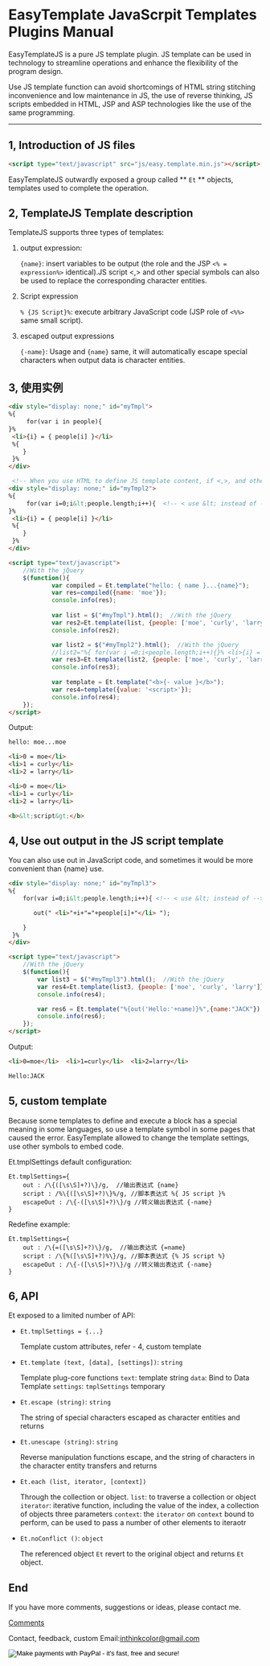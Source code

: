 # EasyTemplate JavaScrpit Templates Plugins Manual

EasyTemplateJS is a pure JS template plugin. JS template can be used in technology to streamline operations and enhance the flexibility of the program design.

Use JS template function can avoid shortcomings of HTML string stitching inconvenience and low maintenance in JS, the use of reverse thinking, JS scripts embedded in HTML, JSP and ASP technologies like the use of the same programming.


---

## 1, Introduction of JS files

```HTML
<script type="text/javascript" src="js/easy.template.min.js"></script>
```

EasyTemplateJS outwardly exposed a group called ** `Et` ** objects, templates used to complete the operation.

## 2, TemplateJS Template description

TemplateJS supports three types of templates:

1. output expression:

   `{name}`: insert variables to be output (the role and the JSP `<% = expression%>` identical).JS script <,> and other special symbols can also be used to replace the corresponding character entities.

1. Script expression

   `% {JS Script}%`: execute arbitrary JavaScript code (JSP role of `<%%>` same small script).

1. escaped output expressions
 
   `{-name}`: Usage and `{name}` same, it will automatically escape special characters when output data is character entities.


## 3, 使用实例

```HTML
<div style="display: none;" id="myTmpl">
%{ 
	 for(var i in people){
}%
 <li>{i} = { people[i] }</li> 
 %{ 
 	}
 }%
</div>

 <!-- When you use HTML to define JS template content, if <,>, and other special content, you can use the corresponding character entities instead of -->
<div style="display: none;" id="myTmpl2">
%{ 
	 for(var i=0;i&lt;people.length;i++){  <!-- < use &lt; instead of -->
}%
 <li>{i} = { people[i] }</li> 
 %{ 
 	}
 }%
</div>

<script type="text/javascript">
    //With the jQuery
    $(function(){
    		var compiled = Et.template("hello: { name }...{name}");
    		var res=compiled({name: 'moe'});
    		console.info(res);
    		
    		var list = $("#myTmpl").html();  //With the jQuery
    		var res2=Et.template(list, {people: ['moe', 'curly', 'larry']});
    		console.info(res2);

            var list2 = $("#myTmpl2").html();  //With the jQuery
            //list2="%{ for(var i =0;i<people.length;i++){}% <li>{i} = { people[i] }</li>%{ }}%";
    		var res3=Et.template(list2, {people: ['moe', 'curly', 'larry']});
    		console.info(res3);
    		
    		var template = Et.template("<b>{- value }</b>");
    		var res4=template({value: '<script>'});
    		console.info(res4);
    });
</script>
```

Output:

```HTML
hello: moe...moe

<li>0 = moe</li>      
<li>1 = curly</li>    
<li>2 = larry</li>          

<li>0 = moe</li>      
<li>1 = curly</li>    
<li>2 = larry</li>    

<b>&lt;script&gt;</b>
```

## 4,  Use out output in the JS script template

You can also use out in JavaScript code, and sometimes it would be more convenient than {name} use.

```HTML
<div style="display: none;" id="myTmpl3">
%{ 
	for(var i=0;i&lt;people.length;i++){ <!-- < use &lt; instead of -->

	   out(" <li>"+i+"="+people[i]+"</li> ");

 	}
 }%
</div>

<script type="text/javascript">
    //With the jQuery
    $(function(){
        var list3 = $("#myTmpl3").html();  //With the jQuery
		var res4=Et.template(list3, {people: ['moe', 'curly', 'larry']});
		console.info(res4);

        var res6 = Et.template("%{out('Hello:'+name)}%",{name:"JACK"});
		console.info(res6);
    });
</script>
```

Output:

```HTML
<li>0=moe</li>  <li>1=curly</li>  <li>2=larry</li> 

Hello:JACK
```

## 5, custom template

Because some templates to define and execute a block has a special meaning in some languages, so use a template symbol in some pages that caused the error. EasyTemplate allowed to change the template settings, use other symbols to embed code.

Et.tmplSettings default configuration:
```JS
Et.tmplSettings={
    out : /\{([\s\S]+?)\}/g,  //输出表达式 {name}
    script : /%\{([\s\S]+?)\}%/g, //脚本表达式 %{ JS script }%
    escapeOut : /\{-([\s\S]+?)\}/g //转义输出表达式 {-name}
}
```

Redefine example:
```JS
Et.tmplSettings={
    out : /\{=([\s\S]+?)\}/g,  //输出表达式 {=name}
    script : /\{%([\s\S]+?)%\}/g, //脚本表达式 {% JS script %}
    escapeOut : /\{-([\s\S]+?)\}/g //转义输出表达式 {-name}
}
```
## 6, API

Et exposed to a limited number of API:

- `Et.tmplSettings = {...}`
  
   Template custom attributes, refer - 4, custom template

- `Et.template (text, [data], [settings])`: `string`
  
   Template plug-core functions
   `text`: template string
   `data`: Bind to Data Template
   `settings`: `tmplSettings` temporary

- `Et.escape (string)`: `string`
  
   The string of special characters escaped as character entities and returns

- `Et.unescape (string)`: `string`
  
   Reverse manipulation functions escape, and the string of characters in the character entity transfers and returns

- `Et.each (list, iterator, [context])`

   Through the collection or object.
   `list`: to traverse a collection or object
   `iterator`: iterative function, including the value of the index, a collection of objects three parameters
   `context`: the `iterator` on `context` bound to perform, can be used to pass a number of other elements to iteraotr


- `Et.noConflict ()`: `object`
  
    The referenced object `Et` revert to the original object and returns `Et` object.


## End

If you have more comments, suggestions or ideas, please contact me.


[Comments](http://www.lightfeel.com/easy/easytemplate/en/index.jsp#about 'Comments')

Contact, feedback, custom Email:<inthinkcolor@gmail.com>

<p>
<form action="https://www.paypal.com/cgi-bin/webscr" method="post" target="_blank">
<input type="hidden" name="cmd" value="_xclick">
<input type="hidden" name="business" value="inthinkcolor@gmail.com">
<input type="hidden" name="item_name" value="EasyProject development Donation">
<input type="hidden" name="no_note" value="1">
<input type="hidden" name="tax" value="0">
<input type="image" src="http://www.lightfeel.com/easy/images/paypaldonation5.jpg"  title="PayPal donation"  border="0" name="submit" alt="Make payments with PayPal - it's fast, free and secure!">
</form>
</P>
